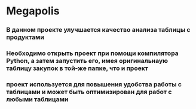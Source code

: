 # Megapolis
### В данном проекте улучшается качество анализа таблицы с продуктами
### Необходимо открыть проект при помощи компилятора Python, а затем запустить его, имея оригинальнаую таблицу закупок в той-же папке, что и проект
### проект используется для повышения удобства работы с таблицами и может быть оптимизирован для работ с любыми таблицами
